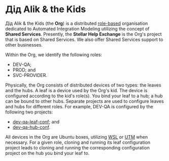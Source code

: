 # Дід Alik &amp; the Kids

Дід Alik &amp; the Kids (the **Org**) is a distributed [role-based](https://www.calmachiever.com/holacracy-role-based-structure) organisation dedicated to Automated Integration Modeling utilizing the concept of **Shared Services**. Presently, the **Stellar Help Exchange** is the Org's project that is based on Shared Services. We also offer Shared Services support to other businesses.

Within the Org, we identify the following roles:

- DEV-QA;
- PROD; and
- SVC-PROVIDER.

Physically, the Org consists of distributed devices of two types: the leaves and the hubs. A leaf is a device used by the Org's kid. The device is configured according to the kid's role(s). You bind your leaf to a hub; a hub can be bound to other hubs. Separate projects are used to configure leaves and hubs for different roles. For example, DEV-QA is configured by the following two projects:

- [dev-qa-leaf-conf](https://github.com/didalik/dev-qa-leaf-conf); and
- [dev-qa-hub-conf](https://github.com/didalik/dev-qa-hub-conf).

All devices in the Org are Ubuntu boxes, utilizing [WSL](https://learn.microsoft.com/en-us/windows/wsl/install) or [UTM](https://docs.getutm.app/guides/ubuntu) when necessary. For a given role, cloning and running its leaf configuration project leads to cloning and running the corresponding configuration project on the hub you bind your leaf to. 
